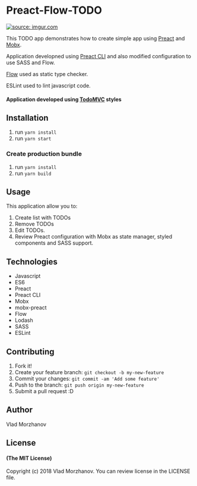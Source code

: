 # Preact-Flow-TODO

<a href="https://imgur.com/jUDmUDL"><img src="https://i.imgur.com/jUDmUDL.png" title="source: imgur.com" /></a>

<p>This TODO app demonstrates how to create simple app using <a href="https://github.com/developit/preact">Preact</a> and <a href="https://github.com/mobxjs/mobx">Mobx</a>.
<p>Application developned using <a href="https://github.com/developit/preact-cli">Preact CLI</a> and also modified configuration to use SASS and Flow.
<p><a href="https://flow.org/">Flow</a> used as static type checker.
<p>ESLint used to lint javascript code.

#### Application developed using <a href="http://todomvc.com/">TodoMVC</a> styles

## Installation

1. run `yarn install`
2. run `yarn start`

### Create production bundle

1. run `yarn install`
2. run `yarn build`

## Usage

This application allow you to:
1. Create list with TODOs
2. Remove TODOs
3. Edit TODOs.
4. Review Preact configuration with Mobx as state manager, styled components and SASS support.

## Technologies

* Javascript
* ES6
* Preact
* Preact CLI
* Mobx
* mobx-preact
* Flow
* Lodash
* SASS
* ESLint

## Contributing

1. Fork it!
2. Create your feature branch: `git checkout -b my-new-feature`
3. Commit your changes: `git commit -am 'Add some feature'`
4. Push to the branch: `git push origin my-new-feature`
5. Submit a pull request :D

## Author

Vlad Morzhanov

## License

#### (The MIT License)

Copyright (c) 2018 Vlad Morzhanov.
You can review license in the LICENSE file.
